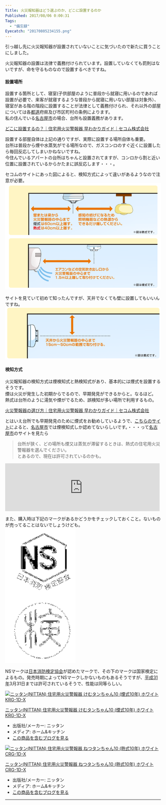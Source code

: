 ```yaml
---
Title: 火災報知器はどう選ぶのか、どこに設置するのか
Published: 2017/08/06 0:00:31
Tags:
  - "備忘録"
Eyecatch: "20170805234155.png"
---
```

<p>引っ越し先に火災報知器が設置されていないことに気づいたので新たに買うことにしました。</p>

<p>火災報知器の設置は法律で義務付けられています。設置していなくても罰則はないですが、命を守るものなので設置するべきですね。</p>

<h4>設置場所</h4>

<p>設置する箇所として、寝室(子供部屋のように普段から就寝に用いるのであれば設置が必要で、来客が就寝するような普段から就寝に用いない部屋は対象外）、寝室がある階の階段に設置することが法律として義務付けられ、それ以外の部屋については各<a class="keyword" href="http://d.hatena.ne.jp/keyword/%C5%D4%C6%BB">都道</a>府県及び市区町村の条例によります。<br/>
私の住んでいる<a class="keyword" href="http://d.hatena.ne.jp/keyword/%CC%BE%B8%C5%B2%B0%BB%D4">名古屋市</a>の場合、台所も設置義務があります。</p>

<p><a href="https://www.secom.co.jp/jukeiki/place.html">&#x3069;&#x3053;&#x306B;&#x8A2D;&#x7F6E;&#x3059;&#x308B;&#x306E;&#xFF1F;&#xFF5C;&#x4F4F;&#x5B85;&#x7528;&#x706B;&#x707D;&#x8B66;&#x5831;&#x5668; &#x65E9;&#x308F;&#x304B;&#x308A;&#x30AC;&#x30A4;&#x30C9;&#xFF5C;&#x30BB;&#x30B3;&#x30E0;&#x682A;&#x5F0F;&#x4F1A;&#x793E;</a></p>

<p>設置する部屋自体は上記の通りですが、実際に設置する場所自体も重要。<br/>
台所は普段から煙や水蒸気がでる場所なので、ガスコンロのすぐ近くに設置したら毎回反応してしまいかねないですね。<br/>
今住んでいるアパートの台所はちゃんと設置されてますが、コンロから割と近い位置に設置されているからかたまに誤反応します・・・。</p>

<p>セコムのサイトにあった図によると、検知方式によって違いがあるようなので注意が必要。<br/>
<span itemscope itemtype="http://schema.org/Photograph"><img src="20170805234155.png" alt="f:id:Ovis:20170805234155p:plain" title="f:id:Ovis:20170805234155p:plain" class="hatena-fotolife" itemprop="image"></span></p>

<p>サイトを見ていて初めて知ったんですが、天井でなくても壁に設置してもいいんですね。<br/>
<span itemscope itemtype="http://schema.org/Photograph"><img src="20170805234335.png" alt="f:id:Ovis:20170805234335p:plain" title="f:id:Ovis:20170805234335p:plain" class="hatena-fotolife" itemprop="image"></span></p>

<h4>検知方式</h4>

<p>火災報知器の検知方式は煙検知式と熱検知式があり、基本的には煙式を設置するそうです。<br/>
煙は火災が発生した初期からでるので、早期発見ができるからと。なるほど。<br/>
熱式は台所のように湯気や煙がでるため、誤検知が多い場所で利用するもの。</p>

<p><a href="https://www.secom.co.jp/jukeiki/select.html">&#x706B;&#x707D;&#x8B66;&#x5831;&#x5668;&#x306E;&#x9078;&#x3073;&#x65B9;&#xFF5C;&#x4F4F;&#x5B85;&#x7528;&#x706B;&#x707D;&#x8B66;&#x5831;&#x5668; &#x65E9;&#x308F;&#x304B;&#x308A;&#x30AC;&#x30A4;&#x30C9;&#xFF5C;&#x30BB;&#x30B3;&#x30E0;&#x682A;&#x5F0F;&#x4F1A;&#x793E;</a></p>

<p>とはいえ台所でも早期発見のために煙式をお勧めしているようで、<a href="https://www.secom.co.jp/jukeiki/select.html">こちらのサイト</a>によると、<a class="keyword" href="http://d.hatena.ne.jp/keyword/%CC%BE%B8%C5%B2%B0%BB%D4">名古屋市</a>では煙検知式しか認めてないらしいです。・・・って<a class="keyword" href="http://d.hatena.ne.jp/keyword/%CC%BE%B8%C5%B2%B0%BB%D4">名古屋市</a>のサイトを見たら</p>

<blockquote><p>台所が狭く、どの場所も煙又は蒸気が滞留するときは、熱式の住宅用火災警報器を選んでください。<br/>
とあるので、現在は許可されているのかも。</p></blockquote>

<p><iframe src="https://hatenablog-parts.com/embed?url=http%3A%2F%2Fwww.city.nagoya.jp%2Fkurashi%2Fcategory%2F20-3-4-8-0-0-0-0-0-0.html" title="名古屋市:すべての住宅に住宅用火災警報器の設置が必要です。（暮らしの情報）" class="embed-card embed-webcard" scrolling="no" frameborder="0" style="display: block; width: 100%; height: 155px; max-width: 500px; margin: 10px 0px;"></iframe></p>

<p>また、購入時は下記のマークがあるかどうかをチェックしておくこと。ないものが売ってることはないでしょうけども。<br/>
<span itemscope itemtype="http://schema.org/Photograph"><img src="20170805235440.png" alt="f:id:Ovis:20170805235440p:plain" title="f:id:Ovis:20170805235440p:plain" class="hatena-fotolife" itemprop="image"></span></p>

<p>NSマークは<a class="keyword" href="http://d.hatena.ne.jp/keyword/%C6%FC%CB%DC%BE%C3%CB%C9%B8%A1%C4%EA%B6%A8%B2%F1">日本消防検定協会</a>が認めたマークで、その下のマークは国家検定によるもの。発売時期によってNSマークしかないものもあるそうですが、<a class="keyword" href="http://d.hatena.ne.jp/keyword/%CA%BF%C0%AE31%C7%AF">平成31年</a>3月31日までは許可されているそうで、性能は同等らしい。</p>

<p><div class="hatena-asin-detail"><a href="http://www.amazon.co.jp/exec/obidos/ASIN/B01GCA9Y4O/ovis91-22/"><img src="https://images-fe.ssl-images-amazon.com/images/I/41eAJ4pufPL._SL160_.jpg" class="hatena-asin-detail-image" alt="ニッタン(NITTAN) 住宅用火災警報器 けむタンちゃん10 (煙式10年) ホワイト KRG-1D-X" title="ニッタン(NITTAN) 住宅用火災警報器 けむタンちゃん10 (煙式10年) ホワイト KRG-1D-X"></a><div class="hatena-asin-detail-info"><p class="hatena-asin-detail-title"><a href="http://www.amazon.co.jp/exec/obidos/ASIN/B01GCA9Y4O/ovis91-22/">ニッタン(NITTAN) 住宅用火災警報器 けむタンちゃん10 (煙式10年) ホワイト KRG-1D-X</a></p><ul><li><span class="hatena-asin-detail-label">出版社/メーカー:</span> ニッタン</li><li><span class="hatena-asin-detail-label">メディア:</span> ホーム&キッチン</li><li><a href="http://d.hatena.ne.jp/asin/B01GCA9Y4O/ovis91-22" target="_blank">この商品を含むブログを見る</a></li></ul></div><div class="hatena-asin-detail-foot"></div></div></p>

<p><div class="hatena-asin-detail"><a href="http://www.amazon.co.jp/exec/obidos/ASIN/B01GCAA08S/ovis91-22/"><img src="https://images-fe.ssl-images-amazon.com/images/I/41D5TwRHSIL._SL160_.jpg" class="hatena-asin-detail-image" alt="ニッタン(NITTAN) 住宅用火災警報器 ねつタンちゃん10 (熱式10年) ホワイト CRG-1D-X" title="ニッタン(NITTAN) 住宅用火災警報器 ねつタンちゃん10 (熱式10年) ホワイト CRG-1D-X"></a><div class="hatena-asin-detail-info"><p class="hatena-asin-detail-title"><a href="http://www.amazon.co.jp/exec/obidos/ASIN/B01GCAA08S/ovis91-22/">ニッタン(NITTAN) 住宅用火災警報器 ねつタンちゃん10 (熱式10年) ホワイト CRG-1D-X</a></p><ul><li><span class="hatena-asin-detail-label">出版社/メーカー:</span> ニッタン</li><li><span class="hatena-asin-detail-label">メディア:</span> ホーム&キッチン</li><li><a href="http://d.hatena.ne.jp/asin/B01GCAA08S/ovis91-22" target="_blank">この商品を含むブログを見る</a></li></ul></div><div class="hatena-asin-detail-foot"></div></div></p>

***